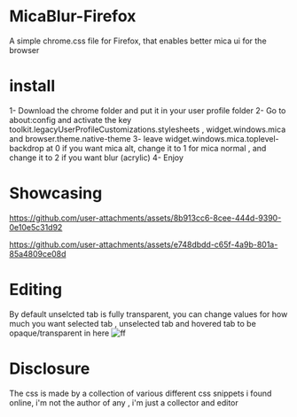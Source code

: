 # MicaBlur-Firefox
A simple chrome.css file for Firefox, that enables better mica ui for the browser


# install

1- Download the chrome folder and put it in your user profile folder
2- Go to about:config and activate the key toolkit.legacyUserProfileCustomizations.stylesheets , widget.windows.mica and browser.theme.native-theme
3- leave widget.windows.mica.toplevel-backdrop at 0 if you want mica alt, change it to 1 for mica normal , and change it to 2 if you want blur (acrylic)
4- Enjoy

# Showcasing

https://github.com/user-attachments/assets/8b913cc6-8cee-444d-9390-0e10e5c31d92


https://github.com/user-attachments/assets/e748dbdd-c65f-4a9b-801a-85a4809ce08d

# Editing 
By default unselcted tab is fully transparent, you can change values for how much you want selected tab  , unselected tab and hovered tab to be opaque/transparent in here 
![ff](https://github.com/user-attachments/assets/453fba24-2309-42ae-a2d6-6ef4b9a0a0f9)


# Disclosure

The css is made by a collection of various different css snippets i found online, i'm not the author of any , i'm just a collector and editor
